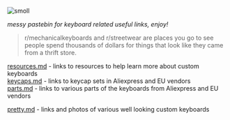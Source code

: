 ![smoll](https://user-images.githubusercontent.com/99119828/163674043-e895d13a-e111-4339-8bd0-c9c53ea27e96.png)

*messy pastebin for keyboard related useful links, enjoy!*  

> r/mechanicalkeyboards and r/streetwear are places you go to see people spend thousands of dollars for things that look like they came from a thrift store.

[resources.md](resources.md) - links to resources to help learn more about custom keyboards  
[keycaps.md](keycaps.md) - links to keycap sets in Aliexpress and EU vendors  
[parts.md](parts.md) - links to various parts of the keyboards from Aliexpress and EU vendors  

[pretty.md](pretty.md) - links and photos of various well looking custom keyboards
